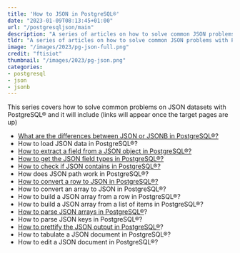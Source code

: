 ```yaml
---
title: 'How to JSON in PostgreSQL®'
date: "2023-01-09T08:13:45+01:00"
url: "/postgresqljson/main"
description: "A series of articles on how to solve common JSON problems with PostgreSQL®"
tldr: "A series of articles on how to solve common JSON problems with PostgreSQL®"
image: "/images/2023/pg-json-full.png"
credit: "ftisiot"
thumbnail: "/images/2023/pg-json.png"
categories:
- postgresql
- json
- jsonb
---
```


This series covers how to solve common problems on JSON datasets with PostgreSQL® and it will include (links will appear once the target pages are up)

<!--more-->

* [What are the differences between JSON or JSONB in PostgreSQL®?](/postgresqljson/what-are-the-differences-json-jsonb-postgresql)
* How to load JSON data in PostgreSQL®?
* [How to extract a field from a JSON object in PostgreSQL®?](/postgresqljson/how-to-extract-field-from-json-postgresql)
* [How to get the JSON field types in PostgreSQL®?](/postgresqljson/how-to-get-json-field-types-postgresql)
* [How to check if JSON contains in PostgreSQL®?](/postgresqljson/how-to-check-JSON-contains-postgresql)
* How does JSON path work in PostgreSQL®?
* [How to convert a row to JSON in PostgreSQL®?](/postgresqljson/how-to-convert-table-row-json-postgresql)
* How to convert an array to JSON in PostgreSQL®?
* How to build a JSON array from a row in PostgreSQL®?
* How to build a JSON array from a list of items in PostgreSQL®?
* [How to parse JSON arrays in PostgreSQL®](/postgresqljson/how-to-parse-json-arrays-in-postgresql)?
* How to parse JSON keys in PostgreSQL®?
* [How to prettify the JSON output in PostgreSQL®](/postgresqljson/how-to-prettify-json-output-in-postgresql)?
* How to tabulate a JSON document in PostgreSQL®?
* How to edit a JSON document in PostgreSQL®?

